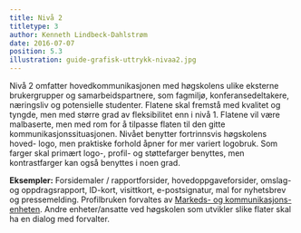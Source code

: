 ```yaml
---
title: Nivå 2
titletype: 3
author: Kenneth Lindbeck-Dahlstrøm
date: 2016-07-07
position: 5.3
illustration: guide-grafisk-uttrykk-nivaa2.jpg
---
```


Nivå 2 omfatter hovedkommunikasjonen med høgskolens ulike eksterne brukergrupper og samarbeidspartnere, som fagmiljø, konferansedeltakere, næringsliv og potensielle studenter. Flatene skal fremstå med kvalitet og tyngde, men med større grad av fleksibilitet enn i nivå 1. Flatene vil være malbaserte, men med rom for å tilpasse flaten til den gitte kommunikasjonssituasjonen. Nivået benytter fortrinnsvis høgskolens hoved- logo, men praktiske forhold åpner for mer variert logobruk. Som farger skal primært logo-, profil- og støttefarger benyttes, men kontrastfarger kan også benyttes i noen grad.

**Eksempler:** Forsidemaler / rapportforsider, hovedoppgaveforsider, omslag- og oppdragsrapport, ID-kort, visittkort, e-postsignatur, mal for nyhetsbrev og pressemelding. Profilbruken forvaltes av [Markeds- og kommunikasjons- enheten](http://www.hiof.no/om-hogskolen/administrasjonen/markeds--og-kommunikasjonsenheten). Andre enheter/ansatte ved høgskolen som utvikler slike flater skal ha en dialog med forvalter.
